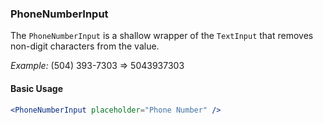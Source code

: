 ### PhoneNumberInput

The `PhoneNumberInput` is a shallow wrapper of the `TextInput` that removes non-digit characters from the value. 

*Example:* (504) 393-7303 => 5043937303

#### Basic Usage
```jsx
<PhoneNumberInput placeholder="Phone Number" />
```
